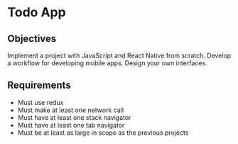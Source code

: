 # Todo App

## Objectives

Implement a project with JavaScript and React Native from scratch.
Develop a workflow for developing mobile apps.
Design your own interfaces.

## Requirements

- Must use redux
- Must make at least one network call
- Must have at least one stack navigator
- Must have at least one tab navigator
- Must be at least as large in scope as the previous projects
